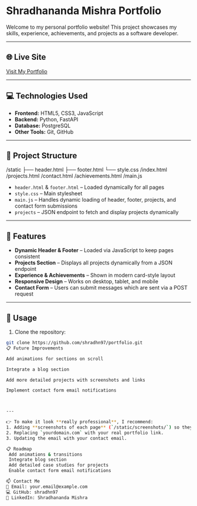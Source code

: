 # Shradhananda Mishra Portfolio

Welcome to my personal portfolio website! This project showcases my skills, experience, achievements, and projects as a software developer.

---

## 🌐 Live Site

[Visit My Portfolio](https://yourdomain.com)

---

## 💻 Technologies Used

- **Frontend:** HTML5, CSS3, JavaScript
- **Backend:** Python, FastAPI
- **Database:** PostgreSQL
- **Other Tools:** Git, GitHub

---

## 📂 Project Structure

/static
├── header.html
├── footer.html
└── style.css
/index.html
/projects.html
/contact.html
/achievements.html
/main.js


- `header.html` & `footer.html` – Loaded dynamically for all pages  
- `style.css` – Main stylesheet  
- `main.js` – Handles dynamic loading of header, footer, projects, and contact form submissions  
- `projects` – JSON endpoint to fetch and display projects dynamically

---

## 📝 Features

- **Dynamic Header & Footer** – Loaded via JavaScript to keep pages consistent
- **Projects Section** – Displays all projects dynamically from a JSON endpoint
- **Experience & Achievements** – Shown in modern card-style layout
- **Responsive Design** – Works on desktop, tablet, and mobile
- **Contact Form** – Users can submit messages which are sent via a POST request

---

## 📖 Usage

1. Clone the repository:

```bash
git clone https://github.com/shradhn97/portfolio.git
📋 Future Improvements

Add animations for sections on scroll

Integrate a blog section

Add more detailed projects with screenshots and links

Implement contact form email notifications



---

👉 To make it look **really professional**, I recommend:  
1. Adding **screenshots of each page** (`/static/screenshots/`) so they display nicely in README.  
2. Replacing `yourdomain.com` with your real portfolio link.  
3. Updating the email with your contact email.

📋 Roadmap
 Add animations & transitions
 Integrate blog section
 Add detailed case studies for projects
 Enable contact form email notifications

📫 Contact Me
📧 Email: your.email@example.com
💻 GitHub: shradhn97
💼 LinkedIn: Shradhananda Mishra

